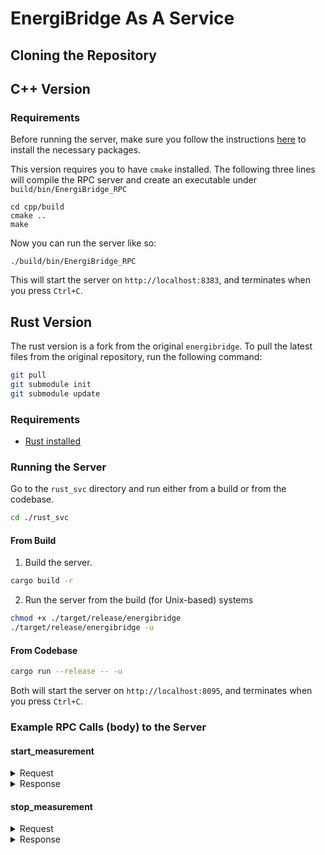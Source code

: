 # EnergiBridge As A Service

## Cloning the Repository

## C++ Version

### Requirements
Before running the server, make sure you follow the instructions [here](https://github.com/cinemast/libjson-rpc-cpp?tab=readme-ov-file#install-the-framework) to install the necessary packages.

This version requires you to have `cmake` installed. The following three lines will compile the RPC server and create an executable under `build/bin/EnergiBridge_RPC`

```
cd cpp/build
cmake ..
make
```

Now you can run the server like so:

```
./build/bin/EnergiBridge_RPC
```
This will start the server on `http://localhost:8383`, and terminates when you press `Ctrl+C`.

## Rust Version
The rust version is a fork from the original `energibridge`. To pull the latest files from the original repository, run the following command:

```bash
git pull
git submodule init
git submodule update
```

### Requirements
- [Rust installed](https://www.rust-lang.org/tools/install)

### Running the Server
Go to the `rust_svc` directory and run either from a build or from the codebase.

```bash
cd ./rust_svc
````
#### From Build
1. Build the server.
```bash
cargo build -r
```
2. Run the server from the build (for Unix-based) systems
```bash
chmod +x ./target/release/energibridge
./target/release/energibridge -u
````
#### From Codebase
```bash
cargo run --release -- -u    
```
Both will start the server on `http://localhost:8095`, and terminates when you press `Ctrl+C`.

### Example RPC Calls (body) to the Server
#### start_measurement
<details>
<summary>Request</summary>

```json
{
  "jsonrpc": "2.0",
  "id": 123,
  "method": "start_measurements",
  "params": {
    "pid": 4024,
    "function_name": "test_fn"
  }
}
```
</details>


<details>
<summary>Response</summary>

```json
{
  "jsonrpc": "2.0",
  "id": 123,
  "result": true
}
```
</details>


#### stop_measurement
<details>
<summary>Request</summary>

```json
{
  "jsonrpc": "2.0",
  "id": 123,
  "method": "stop_measurements",
  "params": {
    "pid": 4024,
    "function_name": "test_fn"
  }
}
```
</details>

<details>
<summary>Response</summary>

```json
{
    "jsonrpc": "2.0",
    "id": 123,
    "result": [
        {
            "CPU_USAGE_7": 0.0,
            "CPU_FREQUENCY_0": 3228.0,
            "CPU_USAGE_6": 3.7037036418914795,
            "CPU_TEMP_5": 51.43449401855469,
            "CPU_TEMP_0": 51.70053482055664,
            "CPU_USAGE_4": 3.5714287757873535,
            "TOTAL_MEMORY": 34359738368.0,
            "CPU_TEMP_3": 52.072044372558594,
            "CPU_FREQUENCY_2": 3228.0,
            "CPU_TEMP_2": 48.62870788574219,
            "CPU_FREQUENCY_6": 3228.0,
            "CPU_TEMP_9": 49.721649169921875,
            "USED_SWAP": 0.0,
            "CPU_FREQUENCY_3": 3228.0,
            "CPU_TEMP_1": 51.66541290283203,
            "CPU_FREQUENCY_9": 3228.0,
            "TIME": 1742386864844,
            "CPU_USAGE_8": 0.0,
            "SYSTEM_POWER (Watts)": 7.396881103515625,
            "CPU_USAGE_0": 77.77777862548828,
            "CPU_TEMP_4": 50.413665771484375,
            "CPU_FREQUENCY_1": 3228.0,
            "CPU_FREQUENCY_4": 3228.0,
            "TOTAL_SWAP": 0.0,
            "DELTA": 0,
            "CPU_USAGE_9": 0.0,
            "CPU_FREQUENCY_5": 3228.0,
            "CPU_TEMP_8": 50.172760009765625,
            "CPU_USAGE_1": 76.92308044433594,
            "CPU_USAGE_3": 14.814814567565918,
            "CPU_USAGE_2": 3.7037036418914795,
            "CPU_FREQUENCY_8": 3228.0,
            "CPU_FREQUENCY_7": 3228.0,
            "USED_MEMORY": 24933580800.0,
            "CPU_TEMP_7": 47.576141357421875,
            "CPU_USAGE_5": 0.0,
            "CPU_TEMP_6": 49.87007141113281
        },
        ...
    ]
}
```
</details>
